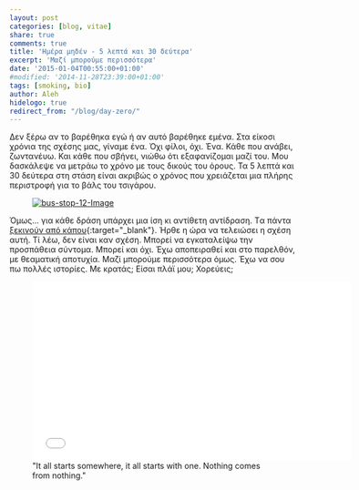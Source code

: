 ```yaml
---
layout: post
categories: [blog, vitae]
share: true
comments: true
title: 'Ημέρα μηδέν - 5 λεπτά και 30 δεύτερα'
excerpt: 'Μαζί μπορούμε περισσότερα'
date: '2015-01-04T00:55:00+01:00'
#modified: '2014-11-28T23:39:00+01:00'
tags: [smoking, bio]
author: Aleh
hidelogo: true
redirect_from: "/blog/day-zero/"
---
```

Δεν ξέρω αν το βαρέθηκα εγώ ή αν αυτό βαρέθηκε εμένα. Στα είκοσι χρόνια της σχέσης μας, γίναμε ένα. Όχι φίλοι, όχι. Ένα. Κάθε που ανάβει, ζωντανέυω. Και κάθε που σβήνει, νιώθω ότι εξαφανίζομαι μαζί του. Μου δασκάλεψε να μετράω το χρόνο με τους δικούς του όρους. Τα 5 λεπτά και 30 δεύτερα στη στάση είναι ακριβώς ο χρόνος που χρειάζεται μια πλήρης περιστροφή για το βάλς του τσιγάρου. 

<figure>
    <a href="{{ site.external_data_url }}/images/posts/diary/bus_stop_12.jpg"><img src="{{ site.external_data_url }}/images/posts/diary/bus_stop_12.jpg" alt="bus-stop-12-Image" class="center"/></a>
</figure>

Όμως... για κάθε δράση υπάρχει μια ίση κι αντίθετη αντίδραση. Tα πάντα [ξεκινούν από κάπου](http://somelittleashes.tumblr.com/post/106058606809){:target="_blank"}. Ήρθε η ώρα να τελειώσει η σχέση αυτή. Τί λέω, δεν είναι καν σχέση. Μπορεί να εγκαταλείψω την προσπάθεια σύντομα. Μπορεί και όχι. Έχω αποπειραθεί και στο παρελθόν, με θεαματική αποτυχία. Μαζί μπορούμε περισσότερα όμως. Έχω να σου πω πολλές ιστορίες. Με κρατάς; Είσαι πλάϊ μου; Χορεύεις;

<figure>
    <iframe width="560" height="315" src="//www.youtube.com/embed/AhOkpDZZgOY" frameborder="0" allowfullscreen>&nbsp;</iframe>
    <figcaption>"It all starts somewhere, it all starts with one. Nothing comes from nothing."</figcaption>
</figure>